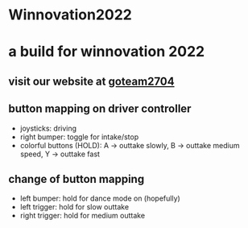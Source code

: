 # Winnovation2022
# a build for winnovation 2022
## visit our website at [goteam2704](https://goteam2704.org)


## button mapping on driver controller
- joysticks: driving
- right bumper: toggle for intake/stop
- colorful buttons (HOLD): A -> outtake slowly, B -> outtake medium speed, Y -> outtake fast

## change of button mapping 
- left bumper: hold for dance mode on (hopefully)
- left trigger: hold for slow outtake
- right trigger: hold for medium outtake
